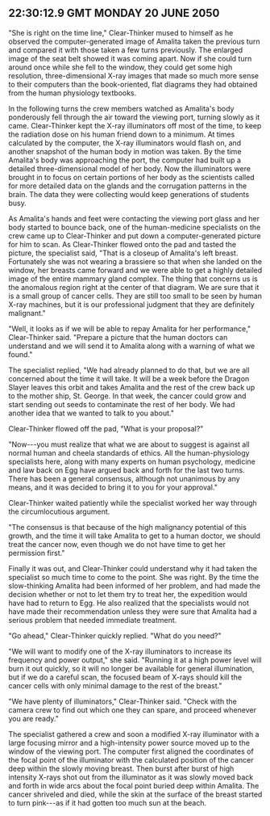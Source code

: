 ## 22:30:12.9 GMT MONDAY 20 JUNE 2050
"She is right on the time line," Clear-Thinker mused to himself as he observed the computer-generated image of Amalita taken the previous turn and compared it with those taken a few turns previously. The enlarged image of the seat belt showed it was coming apart. Now if she could turn around once while she fell to the window, they could get some high resolution, three-dimensional X-ray images that made so much more sense to their computers than the book-oriented, flat diagrams they had obtained from the human physiology textbooks.

In the following turns the crew members watched as Amalita's body ponderously fell through the air toward the viewing port, turning slowly as it came. Clear-Thinker kept the X-ray illuminators off most of the time, to keep the radiation dose on his human friend down to a minimum. At times calculated by the computer, the X-ray illuminators would flash on, and another snapshot of the human body in motion was taken. By the time Amalita's body was approaching the port, the computer had built up a detailed three-dimensional model of her body. Now the illuminators were brought in to focus on certain portions of her body as the scientists called for more detailed data on the glands and the corrugation patterns in the brain. The data they were collecting would keep generations of students busy.

As Amalita's hands and feet were contacting the viewing port glass and her body started to bounce back, one of the human-medicine specialists on the crew came up to Clear-Thinker and put down a computer-generated picture for him to scan. As Clear-Thinker flowed onto the pad and tasted the picture, the specialist said, "That is a closeup of Amalita's left breast. Fortunately she was not wearing a brassiere so that when she landed on the window, her breasts came forward and we were able to get a highly detailed image of the entire mammary gland complex. The thing that concerns us is the anomalous region right at the center of that diagram. We are sure that it is a small group of cancer cells. They are still too small to be seen by human X-ray machines, but it is our professional judgment that they are definitely malignant."

"Well, it looks as if we will be able to repay Amalita for her performance," Clear-Thinker said. "Prepare a picture that the human doctors can understand and we will send it to Amalita along with a warning of what we found."

The specialist replied, "We had already planned to do that, but we are all concerned about the time it will take. It will be a week before the Dragon Slayer leaves this orbit and takes Amalita and the rest of the crew back up to the mother ship, St. George. In that week, the cancer could grow and start sending out seeds to contaminate the rest of her body. We had another idea that we wanted to talk to you about."

Clear-Thinker flowed off the pad, "What is your proposal?"

"Now---you must realize that what we are about to suggest is against all normal human and cheela standards of ethics. All the human-physiology specialists here, along with many experts on human psychology, medicine and law back on Egg have argued back and forth for the last two turns. There has been a general consensus, although not unanimous by any means, and it was decided to bring it to you for your approval."

Clear-Thinker waited patiently while the specialist worked her way through the circumlocutious argument.

"The consensus is that because of the high malignancy potential of this growth, and the time it will take Amalita to get to a human doctor, we should treat the cancer now, even though we do not have time to get her permission first."

Finally it was out, and Clear-Thinker could understand why it had taken the specialist so much time to come to the point. She was right. By the time the slow-thinking Amalita had been informed of her problem, and had made the decision whether or not to let them try to treat her, the expedition would have had to return to Egg. He also realized that the specialists would not have made their recommendation unless they were sure that Amalita had a serious problem that needed immediate treatment.

"Go ahead," Clear-Thinker quickly replied. "What do you need?"

"We will want to modify one of the X-ray illuminators to increase its frequency and power output," she said. "Running it at a high power level will burn it out quickly, so it will no longer be available for general illumination, but if we do a careful scan, the focused beam of X-rays should kill the cancer cells with only minimal damage to the rest of the breast."

"We have plenty of illuminators," Clear-Thinker said. "Check with the camera crew to find out which one they can spare, and proceed whenever you are ready."

The specialist gathered a crew and soon a modified X-ray illuminator with a large focusing mirror and a high-intensity power source moved up to the window of the viewing port. The computer first aligned the coordinates of the focal point of the illuminator with the calculated position of the cancer deep within the slowly moving breast. Then burst after burst of high intensity X-rays shot out from the illuminator as it was slowly moved back and forth in wide arcs about the focal point buried deep within Amalita. The cancer shriveled and died, while the skin at the surface of the breast started to turn pink---as if it had gotten too much sun at the beach.